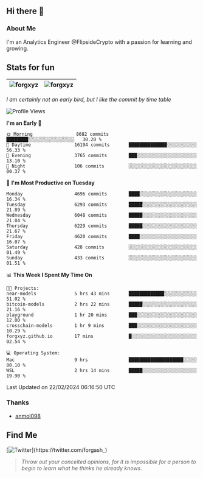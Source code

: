 ## Hi there 👋

### About Me

I'm an Analytics Engineer @FlipsideCrypto with a passion for learning and growing.
  
## Stats for fun

| <img align="center" src="https://github-readme-streak-stats.herokuapp.com/?user=forgxyz&theme=tokyonight" alt="forgxyz" /> | <img align="center" src="https://github-readme-stats.vercel.app/api?username=forgxyz&theme=tokyonight&show_icons=true" alt="forgxyz" /> |
| ------------- |------------- |

*I am certainly not an early bird, but I like the commit by time table*  

<!--START_SECTION:waka-->
![Profile Views](http://img.shields.io/badge/Profile%20Views-0-blue)

**I'm an Early 🐤** 

```text
🌞 Morning                8682 commits        ████████░░░░░░░░░░░░░░░░░   30.20 % 
🌆 Daytime                16194 commits       ██████████████░░░░░░░░░░░   56.33 % 
🌃 Evening                3765 commits        ███░░░░░░░░░░░░░░░░░░░░░░   13.10 % 
🌙 Night                  106 commits         ░░░░░░░░░░░░░░░░░░░░░░░░░   00.37 % 
```
📅 **I'm Most Productive on Tuesday** 

```text
Monday                   4696 commits        ████░░░░░░░░░░░░░░░░░░░░░   16.34 % 
Tuesday                  6293 commits        █████░░░░░░░░░░░░░░░░░░░░   21.89 % 
Wednesday                6048 commits        █████░░░░░░░░░░░░░░░░░░░░   21.04 % 
Thursday                 6229 commits        █████░░░░░░░░░░░░░░░░░░░░   21.67 % 
Friday                   4620 commits        ████░░░░░░░░░░░░░░░░░░░░░   16.07 % 
Saturday                 428 commits         ░░░░░░░░░░░░░░░░░░░░░░░░░   01.49 % 
Sunday                   433 commits         ░░░░░░░░░░░░░░░░░░░░░░░░░   01.51 % 
```


📊 **This Week I Spent My Time On** 

```text
🐱‍💻 Projects: 
near-models              5 hrs 43 mins       █████████████░░░░░░░░░░░░   51.02 % 
bitcoin-models           2 hrs 22 mins       █████░░░░░░░░░░░░░░░░░░░░   21.16 % 
playground               1 hr 20 mins        ███░░░░░░░░░░░░░░░░░░░░░░   12.00 % 
crosschain-models        1 hr 9 mins         ███░░░░░░░░░░░░░░░░░░░░░░   10.29 % 
forgxyz.github.io        17 mins             █░░░░░░░░░░░░░░░░░░░░░░░░   02.54 % 

💻 Operating System: 
Mac                      9 hrs               ████████████████████░░░░░   80.10 % 
WSL                      2 hrs 14 mins       █████░░░░░░░░░░░░░░░░░░░░   19.90 % 
```


 Last Updated on 22/02/2024 06:16:50 UTC
<!--END_SECTION:waka-->

### Thanks
 - [anmol098](https://github.com/anmol098/waka-readme-stats/)
  
## Find Me
[![Twitter](https://img.shields.io/twitter/url/https/twitter.com/forgash_.svg?style=social&label=Follow%20%40forgash_)](https://twitter.com/forgash_)


> *Throw out your conceited opinions, for it is impossible for a person to begin to learn what he thinks he already knows.* 

